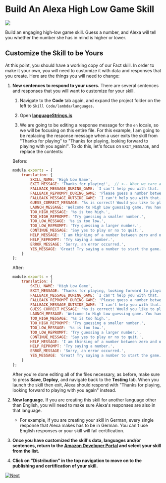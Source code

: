 # Build An Alexa High Low Game Skill
<img src="https://m.media-amazon.com/images/G/01/mobile-apps/dex/alexa/alexa-skills-kit/tutorials/quiz-game/header._TTH_.png" />

Build an engaging high-low game skill. Guess a number, and Alexa will tell you whether the number she has in mind is higher or lower.

## Customize the Skill to be Yours

At this point, you should have a working copy of our Fact skill.  In order to make it your own, you will need to customize it with data and responses that you create.  Here are the things you will need to change:

1.  **New sentences to respond to your users.** There are several sentences and responses that you will want to customize for your skill.

    1. Navigate to the **Code** tab again, and expand the project folder on the left to `Skill Code/lambda/languages`.

    2. Open **[languageStrings.js](../lambda/custom/languageStrings.js)**

    3. We are going to be editing a response message for the `en` locale, so we will be focusing on this entire file. For this example, I am going to be replacing the response message when a user exits the skill from "Thanks for playing" to "Thanks for playing, looking forward to playing with you again!". To do this, let's focus on `EXIT_MESSAGE`, and replace the contents:

    Before:
    ```js
    module.exports = {
        translation: {
            SKILL_NAME: 'High Low Game',
            EXIT_MESSAGE: 'Thanks for playing!',  // <-- What we care about
            FALLBACK_MESSAGE_DURING_GAME: `I can't help you with that.  Try guessing a number between 0 and 100. `,
            FALLBACK_REPROMPT_DURING_GAME: 'Please guess a number between 0 and 100.',
            FALLBACK_MESSAGE_OUTSIDE_GAME: `I can't help you with that.  I will come up with a number between 0 and 100 and you try to guess it by saying a number in that range. Would you like to play?`,
            GUESS_CORRECT_MESSAGE: '%s is correct! Would you like to play again?',
            LAUNCH_MESSAGE: 'Welcome to High Low guessing game. You have played %s times. Would you like to play?',
            TOO_HIGH_MESSAGE: '%s is too high.',
            TOO_HIGH_REPROMPT: 'Try guessing a smaller number.',
            TOO_LOW_MESSAGE: '%s is too low.',
            TOO_LOW_REPROMPT: 'Try guessing a larger number.',
            CONTINUE_MESSAGE: 'Say yes to play or no to quit.',
            HELP_MESSAGE: 'I am thinking of a number between zero and one hundred, try to guess it and I will tell you if it is higher or lower.',
            HELP_REPROMPT: 'Try saying a number.',
            ERROR_MESSAGE: 'Sorry, an error occurred.',
            YES_MESSAGE: 'Great! Try saying a number to start the game.'
        }
    };
    ```

    After:
    ```js
    module.exports = {
        translation: {
            SKILL_NAME: 'High Low Game',
            EXIT_MESSAGE: 'Thanks for playing, looking forward to playing with you again!', // <-- CHANGED
            FALLBACK_MESSAGE_DURING_GAME: `I can't help you with that.  Try guessing a number between 0 and 100. `,
            FALLBACK_REPROMPT_DURING_GAME: 'Please guess a number between 0 and 100.',
            FALLBACK_MESSAGE_OUTSIDE_GAME: `I can't help you with that.  I will come up with a number between 0 and 100 and you try to guess it by saying a number in that range. Would you like to play?`,
            GUESS_CORRECT_MESSAGE: '%s is correct! Would you like to play again?',
            LAUNCH_MESSAGE: 'Welcome to High Low guessing game. You have played %s times. Would you like to play?',
            TOO_HIGH_MESSAGE: '%s is too high.',
            TOO_HIGH_REPROMPT: 'Try guessing a smaller number.',
            TOO_LOW_MESSAGE: '%s is too low.',
            TOO_LOW_REPROMPT: 'Try guessing a larger number.',
            CONTINUE_MESSAGE: 'Say yes to play or no to quit.',
            HELP_MESSAGE: 'I am thinking of a number between zero and one hundred, try to guess it and I will tell you if it is higher or lower.',
            HELP_REPROMPT: 'Try saying a number.',
            ERROR_MESSAGE: 'Sorry, an error occurred.',
            YES_MESSAGE: 'Great! Try saying a number to start the game.'
        }
    };
    ```

     After you're done editing all of the files necessary, as before, make sure to press **Save**, **Deploy**, and navigate back to the **Testing** tab. When you launch the skill then exit, Alexa should respond with "Thanks for playing, looking forward to playing with you again" instead.

2.  **New language.** If you are creating this skill for another language other than English, you will need to make sure Alexa's responses are also in that language.

    - For example, if you are creating your skill in German, every single response that Alexa makes has to be in German. You can't use English responses or your skill will fail certification.

3. **Once you have customized the skill's data, languages and/or sentences, return to the [Amazon Developer Portal](https://developer.amazon.com/alexa/console/ask?&sc_category=Owned&sc_channel=RD&sc_campaign=Evangelism2018&sc_publisher=github&sc_content=Survey&sc_detail=fact-nodejs-V2_GUI-5&sc_funnel=Convert&sc_country=WW&sc_medium=Owned_RD_Evangelism2018_github_Survey_fact-nodejs-V2_GUI-5_Convert_WW_beginnersdevs&sc_segment=beginnersdevs) and select your skill from the list.**

4.  **Click on "Distribution" in the top navigation to move on to the publishing and certification of your skill.**


[![Next](https://m.media-amazon.com/images/G/01/mobile-apps/dex/alexa/alexa-skills-kit/tutorials/general/buttons/button_next_publication._TTH_.png)](./submit-for-certification.md)

